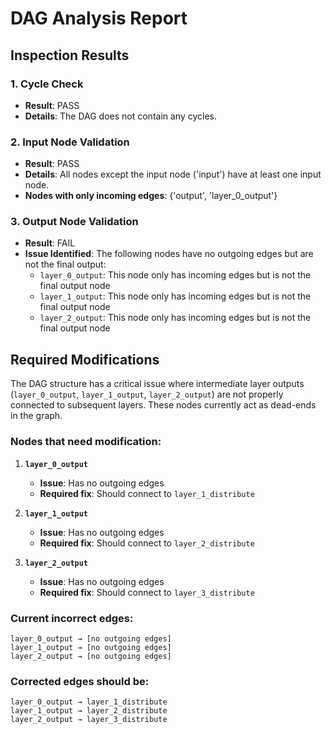 # DAG Analysis Report

## Inspection Results

### 1. Cycle Check
- **Result**: PASS
- **Details**: The DAG does not contain any cycles.

### 2. Input Node Validation
- **Result**: PASS
- **Details**: All nodes except the input node ('input') have at least one input node.
- **Nodes with only incoming edges**: {'output', 'layer_0_output'}

### 3. Output Node Validation
- **Result**: FAIL
- **Issue Identified**: The following nodes have no outgoing edges but are not the final output:
  - `layer_0_output`: This node only has incoming edges but is not the final output node
  - `layer_1_output`: This node only has incoming edges but is not the final output node
  - `layer_2_output`: This node only has incoming edges but is not the final output node

## Required Modifications

The DAG structure has a critical issue where intermediate layer outputs (`layer_0_output`, `layer_1_output`, `layer_2_output`) are not properly connected to subsequent layers. These nodes currently act as dead-ends in the graph.

### Nodes that need modification:

1. **`layer_0_output`**
   - **Issue**: Has no outgoing edges
   - **Required fix**: Should connect to `layer_1_distribute`

2. **`layer_1_output`**
   - **Issue**: Has no outgoing edges
   - **Required fix**: Should connect to `layer_2_distribute`

3. **`layer_2_output`**
   - **Issue**: Has no outgoing edges
   - **Required fix**: Should connect to `layer_3_distribute`

### Current incorrect edges:
```
layer_0_output → [no outgoing edges]
layer_1_output → [no outgoing edges]
layer_2_output → [no outgoing edges]
```

### Corrected edges should be:
```
layer_0_output → layer_1_distribute
layer_1_output → layer_2_distribute
layer_2_output → layer_3_distribute
```